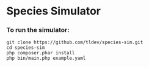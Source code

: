 # Species Simulator

### To run the simulator:

```
git clone https://github.com/tldev/species-sim.git
cd species-sim
php composer.phar install
php bin/main.php example.yaml
```
